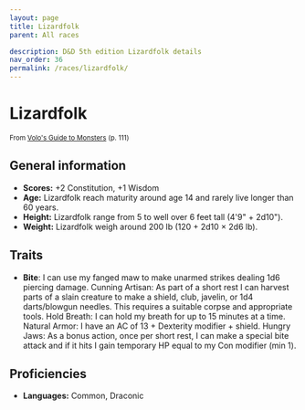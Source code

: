 ```yaml
---
layout: page
title: Lizardfolk
parent: All races

description: D&D 5th edition Lizardfolk details
nav_order: 36
permalink: /races/lizardfolk/
---
```


# Lizardfolk

<small>From <a target="_blank" href="https://dnd.wizards.com/products/tabletop-games/rpg-products/volos-guide-to-monsters">Volo's Guide to Monsters</a> (p. 111)</small>

## General information

- **Scores:** +2 Constitution, +1 Wisdom
- **Age:** Lizardfolk reach maturity around age 14 and rarely live longer than 60 years.
- **Height:** Lizardfolk range from 5 to well over 6 feet tall (4'9" + 2d10").
- **Weight:** Lizardfolk weigh around 200 lb (120 + 2d10 × 2d6 lb).

## Traits

- **Bite**: I can use my fanged maw to make unarmed strikes dealing 1d6 piercing damage. Cunning Artisan: As part of a short rest I can harvest parts of a slain creature to make a shield, club, javelin, or 1d4 darts/blowgun needles. This requires a suitable corpse and appropriate tools. Hold Breath: I can hold my breath for up to 15 minutes at a time. Natural Armor: I have an AC of 13 + Dexterity modifier + shield. Hungry Jaws: As a bonus action, once per short rest, I can make a special bite attack and if it hits I gain temporary HP equal to my Con modifier (min 1).

## Proficiencies

- **Languages:** Common, Draconic